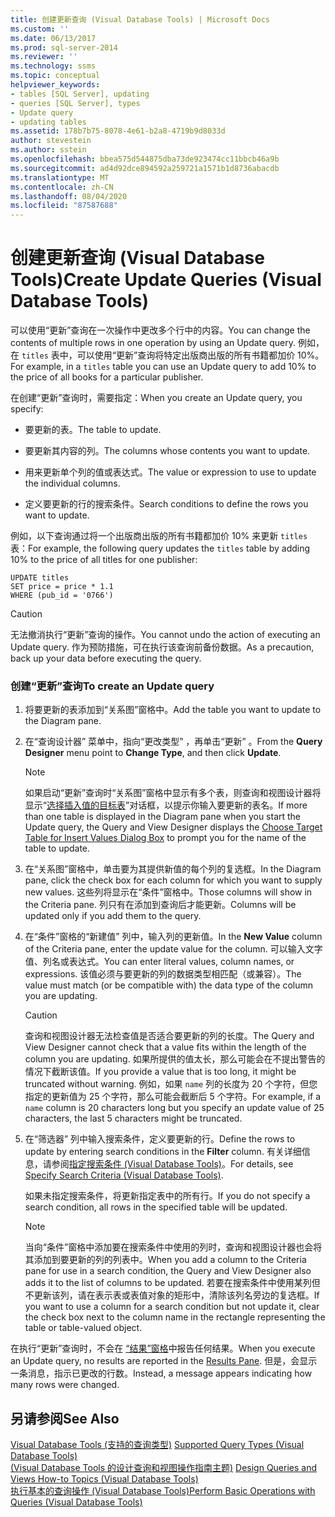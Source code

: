 ```yaml
---
title: 创建更新查询 (Visual Database Tools) | Microsoft Docs
ms.custom: ''
ms.date: 06/13/2017
ms.prod: sql-server-2014
ms.reviewer: ''
ms.technology: ssms
ms.topic: conceptual
helpviewer_keywords:
- tables [SQL Server], updating
- queries [SQL Server], types
- Update query
- updating tables
ms.assetid: 178b7b75-8078-4e61-b2a8-4719b9d8033d
author: stevestein
ms.author: sstein
ms.openlocfilehash: bbea575d544875dba73de923474cc11bbcb46a9b
ms.sourcegitcommit: ad4d92dce894592a259721a1571b1d8736abacdb
ms.translationtype: MT
ms.contentlocale: zh-CN
ms.lasthandoff: 08/04/2020
ms.locfileid: "87587688"
---
```

# <a name="create-update-queries-visual-database-tools"></a><span data-ttu-id="65fc5-102">创建更新查询 (Visual Database Tools)</span><span class="sxs-lookup"><span data-stu-id="65fc5-102">Create Update Queries (Visual Database Tools)</span></span>
  <span data-ttu-id="65fc5-103">可以使用“更新”查询在一次操作中更改多个行中的内容。</span><span class="sxs-lookup"><span data-stu-id="65fc5-103">You can change the contents of multiple rows in one operation by using an Update query.</span></span> <span data-ttu-id="65fc5-104">例如，在 `titles` 表中，可以使用“更新”查询将特定出版商出版的所有书籍都加价 10%。</span><span class="sxs-lookup"><span data-stu-id="65fc5-104">For example, in a `titles` table you can use an Update query to add 10% to the price of all books for a particular publisher.</span></span>  
  
 <span data-ttu-id="65fc5-105">在创建“更新”查询时，需要指定：</span><span class="sxs-lookup"><span data-stu-id="65fc5-105">When you create an Update query, you specify:</span></span>  
  
-   <span data-ttu-id="65fc5-106">要更新的表。</span><span class="sxs-lookup"><span data-stu-id="65fc5-106">The table to update.</span></span>  
  
-   <span data-ttu-id="65fc5-107">要更新其内容的列。</span><span class="sxs-lookup"><span data-stu-id="65fc5-107">The columns whose contents you want to update.</span></span>  
  
-   <span data-ttu-id="65fc5-108">用来更新单个列的值或表达式。</span><span class="sxs-lookup"><span data-stu-id="65fc5-108">The value or expression to use to update the individual columns.</span></span>  
  
-   <span data-ttu-id="65fc5-109">定义要更新的行的搜索条件。</span><span class="sxs-lookup"><span data-stu-id="65fc5-109">Search conditions to define the rows you want to update.</span></span>  
  
 <span data-ttu-id="65fc5-110">例如，以下查询通过将一个出版商出版的所有书籍都加价 10% 来更新 `titles` 表：</span><span class="sxs-lookup"><span data-stu-id="65fc5-110">For example, the following query updates the `titles` table by adding 10% to the price of all titles for one publisher:</span></span>  
  
```  
UPDATE titles  
SET price = price * 1.1  
WHERE (pub_id = '0766')  
```  
  
> [!CAUTION]  
>  <span data-ttu-id="65fc5-111">无法撤消执行“更新”查询的操作。</span><span class="sxs-lookup"><span data-stu-id="65fc5-111">You cannot undo the action of executing an Update query.</span></span> <span data-ttu-id="65fc5-112">作为预防措施，可在执行该查询前备份数据。</span><span class="sxs-lookup"><span data-stu-id="65fc5-112">As a precaution, back up your data before executing the query.</span></span>  
  
### <a name="to-create-an-update-query"></a><span data-ttu-id="65fc5-113">创建“更新”查询</span><span class="sxs-lookup"><span data-stu-id="65fc5-113">To create an Update query</span></span>  
  
1.  <span data-ttu-id="65fc5-114">将要更新的表添加到“关系图”窗格中。</span><span class="sxs-lookup"><span data-stu-id="65fc5-114">Add the table you want to update to the Diagram pane.</span></span>  
  
2.  <span data-ttu-id="65fc5-115">在“查询设计器”  菜单中，指向“更改类型”  ，再单击“更新”  。</span><span class="sxs-lookup"><span data-stu-id="65fc5-115">From the **Query Designer** menu point to **Change Type**, and then click **Update**.</span></span>  
  
    > [!NOTE]  
    >  <span data-ttu-id="65fc5-116">如果启动“更新”查询时“关系图”窗格中显示有多个表，则查询和视图设计器将显示“[选择插入值的目标表](visual-database-tools.md)”对话框，以提示你输入要更新的表名。</span><span class="sxs-lookup"><span data-stu-id="65fc5-116">If more than one table is displayed in the Diagram pane when you start the Update query, the Query and View Designer displays the [Choose Target Table for Insert Values Dialog Box](visual-database-tools.md) to prompt you for the name of the table to update.</span></span>  
  
3.  <span data-ttu-id="65fc5-117">在“关系图”窗格中，单击要为其提供新值的每个列的复选框。</span><span class="sxs-lookup"><span data-stu-id="65fc5-117">In the Diagram pane, click the check box for each column for which you want to supply new values.</span></span> <span data-ttu-id="65fc5-118">这些列将显示在“条件”窗格中。</span><span class="sxs-lookup"><span data-stu-id="65fc5-118">Those columns will show in the Criteria pane.</span></span> <span data-ttu-id="65fc5-119">列只有在添加到查询后才能更新。</span><span class="sxs-lookup"><span data-stu-id="65fc5-119">Columns will be updated only if you add them to the query.</span></span>  
  
4.  <span data-ttu-id="65fc5-120">在“条件”窗格的“新建值”  列中，输入列的更新值。</span><span class="sxs-lookup"><span data-stu-id="65fc5-120">In the **New Value** column of the Criteria pane, enter the update value for the column.</span></span> <span data-ttu-id="65fc5-121">可以输入文字值、列名或表达式。</span><span class="sxs-lookup"><span data-stu-id="65fc5-121">You can enter literal values, column names, or expressions.</span></span> <span data-ttu-id="65fc5-122">该值必须与要更新的列的数据类型相匹配（或兼容）。</span><span class="sxs-lookup"><span data-stu-id="65fc5-122">The value must match (or be compatible with) the data type of the column you are updating.</span></span>  
  
    > [!CAUTION]  
    >  <span data-ttu-id="65fc5-123">查询和视图设计器无法检查值是否适合要更新的列的长度。</span><span class="sxs-lookup"><span data-stu-id="65fc5-123">The Query and View Designer cannot check that a value fits within the length of the column you are updating.</span></span> <span data-ttu-id="65fc5-124">如果所提供的值太长，那么可能会在不提出警告的情况下截断该值。</span><span class="sxs-lookup"><span data-stu-id="65fc5-124">If you provide a value that is too long, it might be truncated without warning.</span></span> <span data-ttu-id="65fc5-125">例如，如果 `name` 列的长度为 20 个字符，但您指定的更新值为 25 个字符，那么可能会截断后 5 个字符。</span><span class="sxs-lookup"><span data-stu-id="65fc5-125">For example, if a `name` column is 20 characters long but you specify an update value of 25 characters, the last 5 characters might be truncated.</span></span>  
  
5.  <span data-ttu-id="65fc5-126">在“筛选器”  列中输入搜索条件，定义要更新的行。</span><span class="sxs-lookup"><span data-stu-id="65fc5-126">Define the rows to update by entering search conditions in the **Filter** column.</span></span> <span data-ttu-id="65fc5-127">有关详细信息，请参阅[指定搜索条件 (Visual Database Tools)](specify-search-criteria-visual-database-tools.md)。</span><span class="sxs-lookup"><span data-stu-id="65fc5-127">For details, see [Specify Search Criteria &#40;Visual Database Tools&#41;](specify-search-criteria-visual-database-tools.md).</span></span>  
  
     <span data-ttu-id="65fc5-128">如果未指定搜索条件，将更新指定表中的所有行。</span><span class="sxs-lookup"><span data-stu-id="65fc5-128">If you do not specify a search condition, all rows in the specified table will be updated.</span></span>  
  
    > [!NOTE]  
    >  <span data-ttu-id="65fc5-129">当向“条件”窗格中添加要在搜索条件中使用的列时，查询和视图设计器也会将其添加到要更新的列的列表中。</span><span class="sxs-lookup"><span data-stu-id="65fc5-129">When you add a column to the Criteria pane for use in a search condition, the Query and View Designer also adds it to the list of columns to be updated.</span></span> <span data-ttu-id="65fc5-130">若要在搜索条件中使用某列但不更新该列，请在表示表或表值对象的矩形中，清除该列名旁边的复选框。</span><span class="sxs-lookup"><span data-stu-id="65fc5-130">If you want to use a column for a search condition but not update it, clear the check box next to the column name in the rectangle representing the table or table-valued object.</span></span>  
  
 <span data-ttu-id="65fc5-131">在执行“更新”查询时，不会在 [“结果”窗格](results-pane-visual-database-tools.md)中报告任何结果。</span><span class="sxs-lookup"><span data-stu-id="65fc5-131">When you execute an Update query, no results are reported in the [Results Pane](results-pane-visual-database-tools.md).</span></span> <span data-ttu-id="65fc5-132">但是，会显示一条消息，指示已更改的行数。</span><span class="sxs-lookup"><span data-stu-id="65fc5-132">Instead, a message appears indicating how many rows were changed.</span></span>  
  
## <a name="see-also"></a><span data-ttu-id="65fc5-133">另请参阅</span><span class="sxs-lookup"><span data-stu-id="65fc5-133">See Also</span></span>  
 <span data-ttu-id="65fc5-134">[Visual Database Tools &#40;支持的查询类型&#41;](supported-query-types-visual-database-tools.md) </span><span class="sxs-lookup"><span data-stu-id="65fc5-134">[Supported Query Types &#40;Visual Database Tools&#41;](supported-query-types-visual-database-tools.md) </span></span>  
 <span data-ttu-id="65fc5-135">[&#40;Visual Database Tools 的设计查询和视图操作指南主题&#41;](design-queries-and-views-how-to-topics-visual-database-tools.md) </span><span class="sxs-lookup"><span data-stu-id="65fc5-135">[Design Queries and Views How-to Topics &#40;Visual Database Tools&#41;](design-queries-and-views-how-to-topics-visual-database-tools.md) </span></span>  
 [<span data-ttu-id="65fc5-136">执行基本的查询操作 (Visual Database Tools)</span><span class="sxs-lookup"><span data-stu-id="65fc5-136">Perform Basic Operations with Queries &#40;Visual Database Tools&#41;</span></span>](perform-basic-operations-with-queries-visual-database-tools.md)  
  
  
